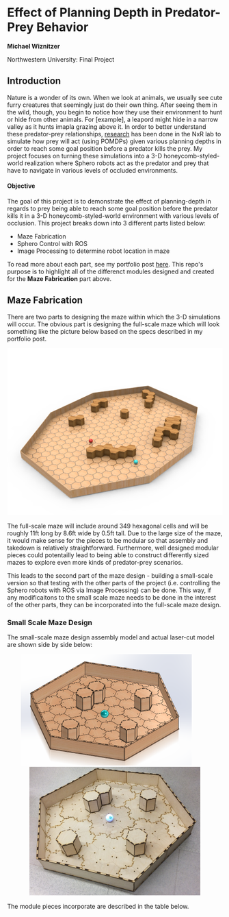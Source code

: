 # Effect of Planning Depth in Predator-Prey Behavior
**Michael Wiznitzer**

Northwestern University: Final Project

## Introduction
Nature is a wonder of its own. When we look at animals, we usually see cute furry creatures that seemingly just do their own thing. After seeing them in the wild, though, you begin to notice how they use their environment to hunt or hide from other animals. For [example], a leapord might hide in a narrow valley as it hunts imapla grazing above it. In order to better understand these predator-prey relationships, [research](https://nxr.northwestern.edu/planning-vertebrates) has been done in the NxR lab to simulate how prey will act (using POMDPs) given various planning depths in order to reach some goal position before a predator kills the prey. My project focuses on turning these simulations into a 3-D honeycomb-styled-world realization where Sphero robots act as the predator and prey that have to navigate in various levels of occluded environments.

####  Objective
The goal of this project is to demonstrate the effect of planning-depth in regards to prey being able to reach some goal position before the predator kills it in a 3-D honeycomb-styled-world environment with various levels of occlusion. This project breaks down into 3 different parts listed below:

- Maze Fabrication
- Sphero Control with ROS
- Image Processing to determine robot location in maze

To read more about each part, see my portfolio post [here](https://mechwiz.github.io/Portfolio/prey.html). This repo's purpose is to highlight all of the differenct modules designed and created for the **Maze Fabrication** part above.

## Maze Fabrication
There are two parts to designing the maze within which the 3-D simulations will occur. The obvious part is designing the full-scale maze which will look something like the picture below based on the specs described in my portfolio post.

<div align="center"> <img src="rough_full_scale_model/imgs/MazeRender1.png" width="700px"/></div>

The full-scale maze will include around 349 hexagonal cells and will be roughly 11ft long by 8.6ft wide by 0.5ft tall. Due to the large size of the maze, it would make sense for the pieces to be modular so that assembly and takedown is relatively straightforward. Furthermore, well designed modular pieces could potentailly lead to being able to construct differently sized mazes to explore even more kinds of predator-prey scenarios.

This leads to the second part of the maze design - building a small-scale version so that testing with the other parts of the project (i.e. controlling the Sphero robots with ROS via Image Processing) can be done. This way, if any modificaitons to the small scale maze needs to be done in the interest of the other parts, they can be incorporated into the full-scale maze design.

### Small Scale Maze Design
The small-scale maze design assembly model and actual laser-cut model are shown side by side below:

<div align="center">
    <img src="small_scale_model/imgs/rendered/small_scale.jpg" width="400px" alt="" /><img hspace="20"/><img src="small_scale_model/imgs/real/small_scale.jpg" width="400px" alt="" />
</div>

The module pieces incorporate are described in the table below.
